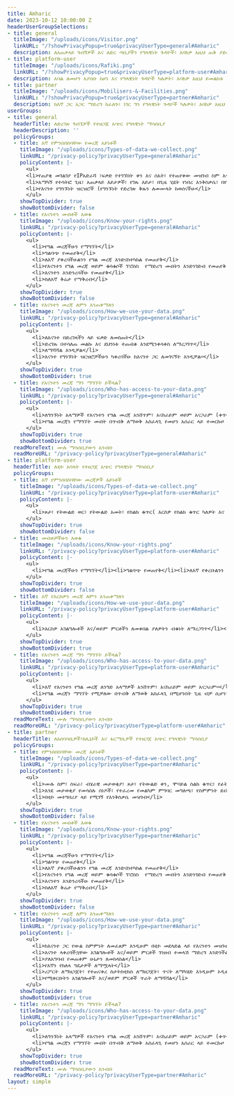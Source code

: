 ```yaml
---
title: Amharic
date: 2023-10-12 10:00:00 Z
headerUserGroupSelections:
- title: general
  titleImage: "/uploads/icons/Visitor.png"
  linkURL: "/?showPrivacyPopup=true&privacyUserType=general#Amharic"
  description: ለአጠቃላይ ጎብኝዎች እና ለድር ጣቢያችን የግላዊነት ጉዳዮች፣ እባክዎ እዚህ ጠቅ ያድርጉ
- title: platform-user
  titleImage: "/uploads/icons/Rafiki.png"
  linkURL: "/?showPrivacyPopup=true&privacyUserType=platform-user#Amharic"
  description: አባል ለመሆን እያሰቡ ከሆነ እና የግላዊነት ጉዳዮች ካሉዎት፣ እባክዎ እዚህ ይመልከቱ
- title: partner
  titleImage: "/uploads/icons/Mobilisers-&-Facilities.png"
  linkURL: "/?showPrivacyPopup=true&privacyUserType=partner#Amharic"
  description: ከእኛ ጋር አጋር ማድረግ ከፈለጉ፣ ነገር ግን የግላዊነት ጉዳዮች ካሉዎት፣ እባክዎ እዚህ ጠቅ ያድርጉ
userGroups:
- title: general
  headerTitle: ለድረገጽ ጎብኚዎች የተዘጋጀ አጭር የግላዊነት ማሳሰቢያ
  headerDescription: ''
  policyGroups:
  - title: እኛ የምንሰበስባቸው የመረጃ አይነቶች
    titleImage: "/uploads/icons/Types-of-data-we-collect.png"
    linkURL: "/privacy-policy?privacyUserType=general#Amharic"
    policyContent: |-
      <ul>
      <li>የጠያቂ መገልገያ የIPአድራሻ ፣ፍቃድ የተገኘበት ቀን እና ሰአት፣ የተጠየቀው መዝገብ ስም እና URL፣ ፍቃድ የተገኘበት ድህረገጽ ("ሪፈር ያደረገው URL")፣ ጥቅም ላይ የዋለው ብራውዘር፣ እንዲሁም ተግባራዊ በሚሆንበት ጊዜ የእናንተ መገልገያ ኦፕሬቲንግ ሲስተም እና የፍቃድ ሰጪያችሁ መለያ</li>
      <li>አማካኝ የተሳትፎ ጊዜ፣ አጠቃላይ እይታዎች፣ የገጹ እይታ፣ በጊዜ ሂደት የነበረ እንቅስቃሴ፣ በየሀገሩ እና ከተማው ያሉ ተጠቃሚዎች (ኩኪስ ለመጠቀም ፍቃድ በምትሰጡበት ጊዜ ብቻ)</li>
      <li>የእናንተ የግንኙነት ዝርዝሮች (የግንኙነት የድረገጽ ቅጹን ለመሙላት ከወሰናችሁ</li>
      </ul>
    showTopDivider: true
    showBottomDivider: false
  - title: የእናንተን መብቶች እወቁ
    titleImage: "/uploads/icons/Know-your-rights.png"
    linkURL: "/privacy-policy?privacyUserType=general#Amharic"
    policyContent: |-
      <ul>
        <li>የግል መረጃችሁን የማግኘት</li>
        <li>ግልባጭ የመጠየቅ</li>
        <li>ለእኛ ያቀረባችሁልንን የግል መረጃ እንድናስተካክል የመጠየቅ</li>
        <li>የእናንተን የግል መረጃ ወይም ቁሳቁሶች ፕሮሰስ  የማድረግ መብትን እንድንገድብ የመጠየቅ ወይም በፕሮሰሱ ላይ ተቃውሞ የማቅረብ</li>
        <li>እናንተን እንድንረሳችሁ የመጠየቅ</li>
        <li>ስለእኛ ቅሬታ የማቅረብ</li>
      </ul>
    showTopDivider: true
    showBottomDivider: false
  - title: የእናንተን መረጃ ለምን እንጠቀማለን
    titleImage: "/uploads/icons/How-we-use-your-data.png"
    linkURL: "/privacy-policy?privacyUserType=general#Amharic"
    policyContent: |-
      <ul>
        <li>ለእናንተ በድረገጻችን ላይ ፍቃድ ለመስጠት</li>
        <li>ድረገጹ በተሳለጠ መልኩ እና ደህንነቱ ተጠብቆ እንደሚንቀሳቀስ ለማረጋገጥ</li>
        <li>ለማሻሻል እንዲቻል</li>
        <li>እናንተ የግንኙነት ዝርዝሮቻችሁን ካቀረባችሁ ከእናንተ ጋር ለመገናኝት እንዲቻል፡፡</li>
      </ul>
    showTopDivider: true
    showBottomDivider: true
  - title: የእናንተን መረጃ ማን ማግኘት ይችላል?
    titleImage: "/uploads/icons/Who-has-access-to-your-data.png"
    linkURL: "/privacy-policy?privacyUserType=general#Amharic"
    policyContent: |-
      <ul>
        <li>ለግንኙነት አላማዎች የእናንተን የግል መረጃ አንሸጥም፣ አናከራይም ወይም አናጋራም (ቀጥተኛ ማርኬቲንግን ጨምሮ)</li>
        <li>የግል መረጃን የማግኘት መብት በጥብቅ ለማወቅ አስፈላጊ የመሆን አሰራር ላይ ተመርኩዞ የተገበደ ሲሆን መረጃውንም የምናጋራው የሚስጥራዊነት እና ይፋ ያለማድረግ ስምምነቶችን ፈርመው ተገዢ ለሆኑ ሰራተኛ አባላቶቻችን ብቻ ነው፡፡</li>
      </ul>
    showTopDivider: true
    showBottomDivider: true
  readMoreText: ሙሉ ማሳሰቢያውን አንብቡ
  readMoreURL: "/privacy-policy?privacyUserType=general#Amharic"
- title: platform-user
  headerTitle: ለቲኮ አባላት የተዘጋጀ አጭር የግላዊነት ማሳሰቢያ
  policyGroups:
  - title: እኛ የምንሰበስባቸው መረጃዎች አይነቶች
    titleImage: "/uploads/icons/Types-of-data-we-collect.png"
    linkURL: "/privacy-policy?privacyUserType=platform-user#Amharic"
    policyContent: |-
      <ul>
        <li>ጾታ፣ የትውልድ ወር፣ የትውልድ አመት፣ የስልክ ቁጥር( እርስዎ የስልክ ቁጥር ካለዎት እና ለማጋራት ከፈለጉ</li><li>እርስዎ ያገኙት አገልግሎት እና/ወይም ምርት አይነት እንዲሁም አቅርቦቱ የተጎበኘበት ቀን፤ የተበረከቱ የቲኮ ማይሎች</li><li>የድምጽ ናሙና(በተወሰኑ ሁኔታዎች ስር)</li>
      </ul>
    showTopDivider: true
    showBottomDivider: false
  - title: መብቶቻችሁን እወቁ
    titleImage: "/uploads/icons/Know-your-rights.png"
    linkURL: "/privacy-policy?privacyUserType=platform-user#Amharic"
    policyContent: |-
      <ul>
        <li>የግል መረጃችሁን የማግኘት</li><li>ግልባጭ የመጠየቅ</li><li>ለእኛ የቀረቡልንን የግል መረጃ እንድናስተካክል የመጠየቅ</li><li>እኛ እናንተን እንድንረሳ መጠየቅ</li><li>ለእኛ ቅሬታዎችን ማቅረብ</li>
      </ul>
    showTopDivider: true
    showBottomDivider: false
  - title: እኛ የእርስዎን መረጃ ለምን እንጠቀማለን
    titleImage: "/uploads/icons/How-we-use-your-data.png"
    linkURL: "/privacy-policy?privacyUserType=platform-user#Amharic"
    policyContent: |-
      <ul>
        <li>እርስዎ አገልግሎቶች እና/ወይም ምርቶችን ለመቀበል ያለዎትን ብቁነት ለማረጋገጥ</li><li>ለአገልግሎት አቅራቢዎች እና ሻጮች እናንተ ከተቀበላችኋቸው አገልግሎቶች እና/ወይም ምርቶች ረገድ መካስ(መክፈል) እንድንችል</li><li>ለእናንተ የቲኮ ማይሎች ሽልማት መስጠት እንድንችል</li><li>አገልግሎቶችን፣ ምርቶችን እና/ወይም እናንተ ልትፈልጉት ትችላላችሁ ብለን የምናስበውን መረጃ ለእናንተ ለማሳወቅ እንድንችል</li><li>እናንተ የምታገኙዋቸውን ምርቶች/አገልግሎቶች ለማሻሻል እንድንችል</li><li>ያለአግባብ የመጠቀም ሁኔታን ለመከላከል፣ ጥናት ለማከናወን፣ የተጠናቀሩ ስታትስቲክሶችን ለማዘጋጀት እንዲሁም ኦዲቶችን ተግባራዊ ለማድረግ</li>
      </ul>
    showTopDivider: true
    showBottomDivider: true
  - title: የእናንተን መረጃ ማን ማግኘት ይችላል?
    titleImage: "/uploads/icons/Who-has-access-to-your-data.png"
    linkURL: "/privacy-policy?privacyUserType=platform-user#Amharic"
    policyContent: |-
      <ul>
        <li>እኛ የእናንተን የግል መረጃ ለንግድ አላማዎች አንሸጥም፣ አናከራይም ወይም አናጋራም፡፡</li>
        <li>የግል መረጃን ማግኘት የሚቻለው በጥብቅ ለማወቅ አስፈላጊ በሚሆንበት ጊዜ ብቻ ሲሆን፣ መረጃውም የሚሰጠው ለእኛ ሰራተኞች እና/ወይም እኛ አብረናቸው ለምንሰራ እና በሚስጥራዊነት ድንጋጌዎች ተገዢ ለሆኑ ሶስተኛ ወገኖች ብቻ ነው፡፡</li>
      </ul>
    showTopDivider: true
    showBottomDivider: true
  readMoreText: ሙሉ ማሳሰቢያውን አንብቡ
  readMoreURL: "/privacy-policy?privacyUserType=platform-user#Amharic"
- title: partner
  headerTitle: ለአሰባሳቢዎች፣ክሊኒኮች እና ፋርማሲዎች የተዘጋጀ አጭር የግላዊነት ማሳሰቢያ
  policyGroups:
  - title: የምንሰበስባቸው መረጃ አይነቶች
    titleImage: "/uploads/icons/Types-of-data-we-collect.png"
    linkURL: "/privacy-policy?privacyUserType=partner#Amharic"
    policyContent: |-
      <ul>
        <li>ሙሉ ስም፣ ስፍራ፣ ብሄራዊ መታወቂያ፣ ጾታ፣ የትውልድ ቀን, ሞባይል ስልክ ቁጥር፣ የፊት ፎቶ ግራፍ( ፊትን ለመለየት አላማ)</li>
        <li>እንደ መታወቂያ የመሳሰሉ ሰነዶች፣ የተፈረመ የመልካም ምግባር መግለጫ፣ የስምምነት ደብዳቤ</li>
        <li>በቲኮ መተግበሪያ ላይ የሚገኝ የእንቅስቃሴ መዝገብ</li>
      </ul>
    showTopDivider: true
    showBottomDivider: false
  - title: የእናንተን መብቶች እወቁ
    titleImage: "/uploads/icons/Know-your-rights.png"
    linkURL: "/privacy-policy?privacyUserType=partner#Amharic"
    policyContent: |-
      <ul>
        <li>የግል መረጃችሁን የማግኘት</li>
        <li>ግልባጭ የመጠየቅ</li>
        <li>ለእኛ ያቀረባችሁልንን የግል መረጃ እንድናስተካክል የመጠየቅ</li>
        <li>የእናንተን የግል መረጃ ወይም ቁሳቁሶች ፕሮሰስ  የማድረግ መብትን እንድንገድብ የመጠየቅ ወይም በፕሮሰሱ ላይ ተቃውሞ የማቅረብ</li>
        <li>እናንተን እንድንረሳችሁ የመጠየቅ</li>
        <li>ስለእኛ ቅሬታ የማቅረብ</li>
      </ul>
    showTopDivider: true
    showBottomDivider: false
  - title: የእናንተን መረጃ ለምን እንጠቀማለን
    titleImage: "/uploads/icons/How-we-use-your-data.png"
    linkURL: "/privacy-policy?privacyUserType=partner#Amharic"
    policyContent: |-
      <ul>
        <li>ከእናንተ ጋር የውል ስምምነት ለመፈጸም እንዲሁም በቲኮ መደላድል ላይ የእናንተን መዝገብ ለማንቃት</li>
        <li>እናንተ ላቀረባችኋቸው አገልግሎቶች እና/ወይም ምርቶች ገንዘብ ተመላሽ ማድረግ እንድንችል</li>
        <li>ያለአግባብ የመጠቀም ሁኔታን ለመከላከል</li>
        <li>የእኛን የከለላ ግዴታዎች ለማሟላት</li>
        <li>ሪፖርት ለማዘጋጀት፣ የተጠናቀረ ስታትስቲክስ ለማዘጋጀት፣ ጥናት ለማካሄድ እንዲሁም ኦዲቶችን ለመፈጸም</li>
        <li>የሚቀርቡትን አገልግሎቶች እና/ወይም ምርቶች ጥራት ለማሻሻል</li>
      </ul>
    showTopDivider: true
    showBottomDivider: true
  - title: የእናንተን መረጃ ማን ማግኘት ይችላል?
    titleImage: "/uploads/icons/Who-has-access-to-your-data.png"
    linkURL: "/privacy-policy?privacyUserType=partner#Amharic"
    policyContent: |-
      <ul>
        <li>ለግንኙነት አላማዎች የእናንተን የግል መረጃ አንሸጥም፣ አናከራይም ወይም አናጋራም (ቀጥተኛ ማርኬቲንግን ጨምሮ</li>
        <li>የግል መረጃን የማግኘት መብት በጥብቅ ለማወቅ አስፈላጊ የመሆን አሰራር ላይ ተመርኩዞ የተገበደ ሲሆን መረጃውንም የምናጋራው የሚስጥራዊነት እና ይፋ ያለማድረግ ስምምነቶችን ፈርመው ተገዢ ለሆኑ ሰራተኛ አባላቶቻችን ብቻ ነው፡፡</li>
      </ul>
    showTopDivider: true
    showBottomDivider: true
  readMoreText: ሙሉ ማሳሰቢያውን አንብቡ
  readMoreURL: "/privacy-policy?privacyUserType=partner#Amharic"
layout: simple
---
```


